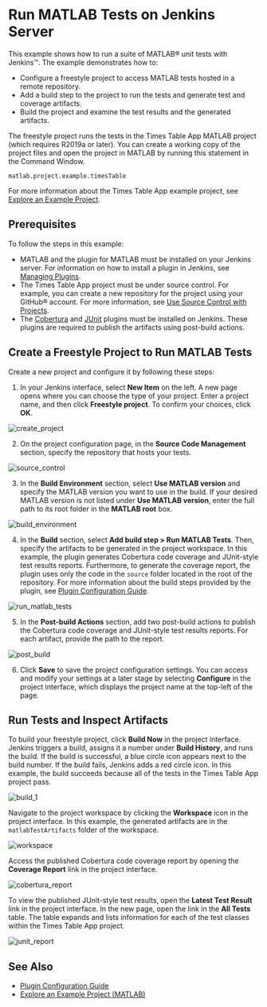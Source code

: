 # Run MATLAB Tests on Jenkins Server

This example shows how to run a suite of MATLAB&reg; unit tests with Jenkins&trade;. The example demonstrates how to:

* Configure a freestyle project to access MATLAB tests hosted in a remote repository.
* Add a build step to the project to run the tests and generate test and coverage artifacts.
* Build the project and examine the test results and the generated artifacts.

The freestyle project runs the tests in the Times Table App MATLAB project (which requires R2019a or later). You can create a working copy of the project files and open the project in MATLAB by running this statement in the Command Window.

```
matlab.project.example.timesTable
```

For more information about the Times Table App example project, see [Explore an Example Project](https://www.mathworks.com/help/matlab/matlab_prog/explore-an-example-project.html).

## Prerequisites
To follow the steps in this example:

* MATLAB and the plugin for MATLAB must be installed on your Jenkins server. For information on how to install a plugin in Jenkins, see [Managing Plugins](https://jenkins.io/doc/book/managing/plugins/).
* The Times Table App project must be under source control. For example, you can create a new repository for the project using your GitHub&reg; account. For more information, see [Use Source Control with Projects](https://www.mathworks.com/help/matlab/matlab_prog/use-source-control-with-projects.html).
* The [Cobertura](https://plugins.jenkins.io/cobertura) and [JUnit](https://plugins.jenkins.io/junit) plugins must be installed on Jenkins. These plugins are required to publish the artifacts using post-build actions. 

## Create a Freestyle Project to Run MATLAB Tests
Create a new project and configure it by following these steps:
1. In your Jenkins interface, select **New Item** on the left. A new page opens where you can choose the type of your project. Enter a project name, and then click **Freestyle project**. To confirm your choices, click **OK**.

![create_project](https://user-images.githubusercontent.com/48831250/105080784-520e6480-5a5f-11eb-9218-4d43013e2850.png)

2. On the project configuration page, in the **Source Code Management** section, specify the repository that hosts your tests.

![source_control](https://user-images.githubusercontent.com/48831250/94478391-37a73700-01a1-11eb-9f89-a5a71413baf0.png)

3. In the **Build Environment** section, select **Use MATLAB version** and specify the MATLAB version you want to use in the build. If your desired MATLAB version is not listed under **Use MATLAB version**, enter the full path to its root folder in the **MATLAB root** box. 

![build_environment](https://user-images.githubusercontent.com/48831250/105091260-943ea280-5a6d-11eb-8d11-48747df7ec32.png)

4. In the **Build** section, select **Add build step > Run MATLAB Tests**. Then, specify the artifacts to be generated in the project workspace. In this example, the plugin generates Cobertura code coverage and JUnit-style test results reports. Furthermore, to generate the coverage report, the plugin uses only the code in the `source` folder located in the root of the repository. For more information about the build steps provided by the plugin, see [Plugin Configuration Guide](../CONFIGDOC.md).

![run_matlab_tests](https://user-images.githubusercontent.com/48831250/105909903-2149a480-5ff6-11eb-81f1-c3b44e9b17d1.png)

5. In the **Post-build Actions** section, add two post-build actions to publish the Cobertura code coverage and JUnit-style test results reports. For each artifact, provide the path to the report.

![post_build](https://user-images.githubusercontent.com/48831250/105082096-14aad680-5a61-11eb-9868-68d018199f9d.png)

6. Click **Save** to save the project configuration settings. You can access and modify your settings at a later stage by selecting **Configure** in the project interface, which displays the project name at the top-left of the page.

## Run Tests and Inspect Artifacts
To build your freestyle project, click **Build Now** in the project interface. Jenkins triggers a build, assigns it a number under **Build History**, and runs the build. If the build is successful, a blue circle icon appears next to the build number. If the build fails, Jenkins adds a red circle icon. In this example, the build succeeds because all of the tests in the Times Table App project pass.

![build_1](https://user-images.githubusercontent.com/48831250/105084788-dca59280-5a64-11eb-858d-664a5727a947.png)

Navigate to the project workspace by clicking the **Workspace** icon in the project interface. In this example, the generated artifacts are in the `matlabTestArtifacts` folder of the workspace.

![workspace](https://user-images.githubusercontent.com/48831250/105085419-b46a6380-5a65-11eb-8d46-747dd23291bf.png)

Access the published Cobertura code coverage report by opening the **Coverage Report** link in the project interface.

![cobertura_report](https://user-images.githubusercontent.com/48831250/105085331-9ac91c00-5a65-11eb-9628-efbf70520489.png)

To view the published JUnit-style test results, open the **Latest Test Result** link in the project interface. In the new page, open the link in the **All Tests** table. The table expands and lists information for each of the test classes within the Times Table App project.  

![junit_report](https://user-images.githubusercontent.com/48831250/105088211-956dd080-5a69-11eb-931c-aef201eb9dbe.png)

## See Also
* [Plugin Configuration Guide](../CONFIGDOC.md)<br/>
* [Explore an Example Project (MATLAB)](https://www.mathworks.com/help/matlab/matlab_prog/explore-an-example-project.html)
